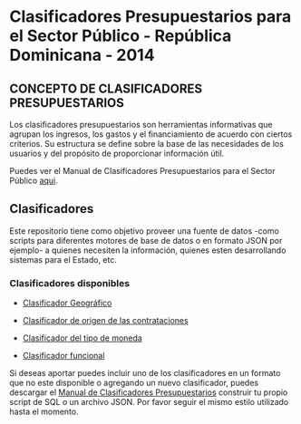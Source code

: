 # Clasificadores Presupuestarios para el Sector Público - República Dominicana - 2014

## CONCEPTO DE CLASIFICADORES PRESUPUESTARIOS

Los  clasificadores  presupuestarios  son  herramientas  informativas  que  agrupan  los  ingresos,  los  gastos  y  el financiamiento  de  acuerdo  con  ciertos  criterios.  Su  estructura  se  define  sobre  la  base  de  las  necesidades  de los usuarios y del propósito de proporcionar información útil.

Puedes ver el Manual de Clasificadores Presupuestarios para el Sector Público [aqui](http://www.digepres.gob.do/wp-content/uploads/2018/06/MANUAL-DE-CLASIFICADORES-2014-27-03-2014.pdf "Ver / Descargar el Clasificadores Presupuestarios para el Sector Público").

## Clasificadores

Este repositorio tiene como objetivo proveer una fuente de datos -como scripts para diferentes motores de base de datos o en formato JSON por ejemplo- a quienes necesiten la información, quienes esten desarrollando sistemas para el Estado, etc.

### Clasificadores disponibles

* [Clasificador Geográfico](https://github.com/robertlluberes/clasificador-presupuestario-2014/tree/master/clasificador-geografico "Clasificador Geográfico")

* [Clasificador de origen de las contrataciones](https://github.com/robertlluberes/clasificador-presupuestario-2014/tree/master/clasificador-origen-contrataciones-paises "Clasificador de origen de las contrataciones")

* [Clasificador del tipo de moneda](https://github.com/robertlluberes/clasificador-presupuestario-2014/tree/master/clasificador-tipo-moneda "Clasificador del tipo de moneda")

* [Clasificador funcional](https://github.com/robertlluberes/clasificador-presupuestario-2014/tree/master/clasificador-funcional "Clasificador funcional")

Si deseas aportar puedes incluir uno de los clasificadores en un formato que no este disponible o agregando un nuevo clasificador, puedes descargar el [Manual de Clasificadores Presupuestarios](http://www.digepres.gob.do/wp-content/uploads/2018/06/MANUAL-DE-CLASIFICADORES-2014-27-03-2014.pdf "Ver / Descargar el Clasificadores Presupuestarios para el Sector Público") construir tu propio script de SQL o un archivo JSON. Por favor seguir el mismo estilo utilizado hasta el momento.
